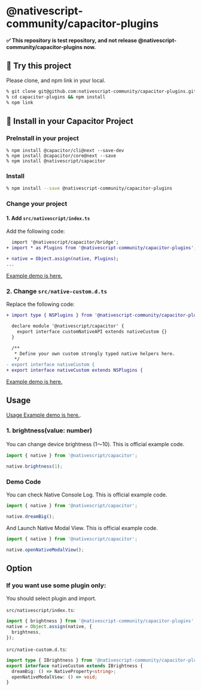 # @nativescript-community/capacitor-plugins

__✅ This repository is test repository, and not release @nativescript-community/capacitor-plugins now.__

## 👊 Try this project

Please clone, and npm link in your local.

```bash
% git clone git@github.com:nativescript-community/capacitor-plugins.git
% cd capacitor-plugins && npm install
% npm link
```

## 📱 Install in your Capacitor Project

### PreInstall in your project
```
% npm install @capacitor/cli@next --save-dev
% npm install @capacitor/core@next --save
% npm install @nativescript/capacitor
```

### Install

```bash
% npm install --save @nativescript-community/capacitor-plugins
```

### Change your project

#### 1. Add `src/nativescript/index.ts`

Add the following code:

```diff
  import '@nativescript/capacitor/bridge';
+ import * as Plugins from '@nativescript-community/capacitor-plugins';

+ native = Object.assign(native, Plugins);
...
```

[Example demo is here.](https://github.com/nativescript-community/capacitor-plugins/blob/main/demo/angular/src/nativescript/index.ts)

### 2. Change `src/native-custom.d.ts`

Replace the following code:

```diff
+ import type { NSPlugins } from '@nativescript-community/capacitor-plugins/src/interfaces';

  declare module '@nativescript/capacitor' {
    export interface customNativeAPI extends nativeCustom {}
  }

  /**
   * Define your own custom strongly typed native helpers here.
   */
- export interface nativeCustom {
+ export interface nativeCustom extends NSPlugins {
```

[Example demo is here.](https://github.com/nativescript-community/capacitor-plugins/blob/main/demo/angular/src/native-custom.d.ts)

## Usage
[Usage Example demo is here.](https://github.com/nativescript-community/capacitor-plugins/blob/main/demo/angular/src/app/tab1/tab1.page.ts).


### 1. brightness(value: number)
You can change device brightness (1〜10). This is official example code.

```ts
import { native } from '@nativescript/capacitor';

native.brightness(1);
```

### Demo Code
You can check Native Console Log. This is official example code.
```ts
import { native } from '@nativescript/capacitor';

native.dreamBig();
```

And Launch Native Modal View. This is official example code.

```ts
import { native } from '@nativescript/capacitor';

native.openNativeModalView();
```

## Option

### If you want use some plugin only:
You should select plugin and import.

`src/nativescript/index.ts`:

```ts
import { brightness } from '@nativescript-community/capacitor-plugins';
native = Object.assign(native, {
  brightness,
});
```

`src/native-custom.d.ts`:

```ts
import type { IBrightness } from '@nativescript-community/capacitor-plugins/src/interfaces';
export interface nativeCustom extends IBrightness {
  dreamBig: () => NativeProperty<string>;
  openNativeModalView: () => void;
}
```
